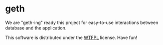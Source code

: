 # geth

We are "geth-ing" ready this project for easy-to-use interactions between database and the application.

This software is distributed under the <a href='http://www.wtfpl.net/'>WTFPL</a> license. Have fun!
